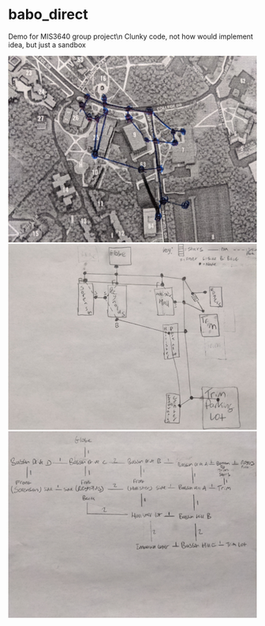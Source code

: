# babo_direct
Demo for MIS3640 group project\n
Clunky code, not how would implement idea, but just a sandbox

![demo_1](https://github.com/DanJamRod/babo_direct/blob/master/photos/demo_1.jpg)
![demo_2](https://github.com/DanJamRod/babo_direct/blob/master/photos/demo_2.jpg)
![demo_3](https://github.com/DanJamRod/babo_direct/blob/master/photos/demo_3.jpg)
